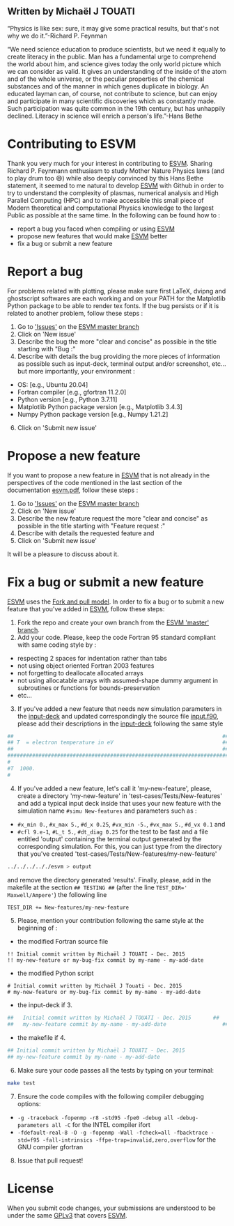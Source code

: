 ## Written by Michaël J TOUATI

“Physics is like sex: sure, it may give some practical results, but that's not why we do it.”-Richard P. Feynman

“We need science education to produce scientists, but we need it equally to create literacy in the public. Man has a fundamental urge to comprehend the world about him, and science gives today the only world picture which we can consider as valid. It gives an understanding of the inside of the atom and of the whole universe, or the peculiar properties of the chemical substances and of the manner in which genes duplicate in biology. An educated layman can, of course, not contribute to science, but can enjoy and participate in many scientific discoveries which as constantly made. Such participation was quite common in the 19th century, but has unhappily declined. Literacy in science will enrich a person's life.”-Hans Bethe

# Contributing to ESVM

Thank you very much for your interest in contributing to [ESVM](https://github.com/michaeltouati/ESVM). Sharing Richard P. Feynmann enthusiasm to study Mother Nature Physics laws (and to play drum too 😄) while also deeply convinced by this Hans Bethe statement, it seemed to me natural to develop [ESVM](https://github.com/michaeltouati/ESVM) with Github in order to try to understand the complexity of plasmas, numerical analysis and High Parallel Computing (HPC) and to make accessible this small piece of Modern theoretical and computational Physics knowledge to the largest Public as possible at the same time.
In the following can be found how to :
- report a bug you faced when compiling or using [ESVM](https://github.com/michaeltouati/ESVM)
- propose new features that would make [ESVM](https://github.com/michaeltouati/ESVM) better
- fix a bug or submit a new feature

# Report a bug

For problems related with plotting, please make sure first LaTeX, dvipng and ghostscript softwares are each working and on your PATH for the Matplotlib Python package to be able to render tex fonts. If the bug persists or if it is related to another problem, follow these steps :
1) Go to ['Issues'](https://github.com/michaeltouati/ESVM/issues) on the [ESVM master branch](https://github.com/michaeltouati/ESVM) 
2) Click on 'New issue'
4) Describe the bug the more "clear and concise" as possible in the title starting with "Bug :"
5) Describe with details the bug providing the more pieces of information as possible such as input-deck, terminal output and/or screenshot, etc... but more importantly, your environment :
- OS: [e.g., Ubuntu 20.04]
- Fortran compiler [e.g., gfortran 11.2.0]
- Python version [e.g., Python 3.7.11]
- Matplotlib Python package version [e.g., Matplotlib 3.4.3]
- Numpy Python package version [e.g., Numpy 1.21.2]
6) Click on 'Submit new issue'

# Propose a new feature

If you want to propose a new feature in [ESVM](https://github.com/michaeltouati/ESVM) that is not already in the perspectives of the code mentioned in the last section of the documentation [esvm.pdf](https://github.com/michaeltouati/ESVM/blob/master/esvm.pdf), follow these steps :
1) Go to ['Issues'](https://github.com/michaeltouati/ESVM/issues) on the [ESVM master branch](https://github.com/michaeltouati/ESVM)
2) Click on 'New issue'
4) Describe the new feature request the more "clear and concise" as possible in the title starting with "Feature request :"
5) Describe with details the requested feature and
6) Click on 'Submit new issue'

It will be a pleasure to discuss about it.

# Fix a bug or submit a new feature

[ESVM](https://github.com/michaeltouati/ESVM) uses the [Fork and pull model](https://docs.github.com/en/github/collaborating-with-pull-requests/getting-started/about-collaborative-development-models). In order to fix a bug or to submit a new feature that you've added in [ESVM](https://github.com/michaeltouati/ESVM), follow these steps:

1) Fork the repo and create your own branch from the [ESVM 'master' branch](https://github.com/michaeltouati/ESVM).
2) Add your code. Please, keep the code Fortran 95 standard compliant with same coding style by : 
- respecting 2 spaces for indentation rather than tabs
- not using object oriented Fortran 2003 features
- not forgetting to deallocate allocated arrays
- not using allocatable arrays with assumed-shape dummy argument in subroutines or functions for bounds-preservation
- etc...
3) If you've added a new feature that needs new simulation parameters in the [input-deck](https://github.com/michaeltouati/ESVM/blob/master/input-deck) and updated correspondingly the source file [input.f90](https://github.com/michaeltouati/ESVM/blob/master/sources/input.f90), please add their descriptions in the [input-deck](https://github.com/michaeltouati/ESVM/blob/master/input-deck) following the same style
```sh
##                                                                   ##
## T  = electron temperature in eV                                   ##
##                                                                   ##
#######################################################################
#
#T  1000.
#
```
4) If you've added a new feature, let's call it 'my-new-feature', please, create a directory 'my-new-feature' in 'test-cases/Tests/New-features' and add a typical input deck inside that uses your new feature with the simulation name `#simu New-features` and parameters such as :
- `#x_min 0.`, `#x_max 5.`, `#d_x 0.25`, `#vx_min -5.`, `#vx_max 5.`, `#d_vx 0.1` and
- `#cfl 9.e-1`, `#L_t 5.`, `#dt_diag 0.25`
for the test to be fast and a file entitled 'output' containing the terminal output generated by the corresponding simulation. For this, you can just type from the directory that you've created 'test-cases/Tests/New-features/my-new-feature'
```sh
../../../.././esvm > output
```
and remove the directory generated 'results'. Finally, please, add in the makefile at the section ```## TESTING ##``` (after the line ```TEST_DIR=' Maxwell/Ampere'```) the following line
```sh
TEST_DIR += New-features/my-new-feature
```
5) Please, mention your contribution following the same style at the beginning of :
- the modified Fortran source file
```
!! Initial commit written by Michaël J TOUATI - Dec. 2015
!! my-new-feature or my-bug-fix commit by my-name - my-add-date
```
- the modified Python script
```
# Initial commit written by Michaël J Touati - Dec. 2015
# my-new-feature or my-bug-fix commit by my-name - my-add-date
```
- the input-deck if 3.
```sh
##   Initial commit written by Michaël J TOUATI - Dec. 2015       ##
##   my-new-feature commit by my-name - my-add-date                  ##
```
- the makefile if 4.
```sh
## Initial commit written by Michaël J TOUATI - Dec. 2015
## my-new-feature commit by my-name - my-add-date
```
6) Make sure your code passes all the tests by typing on your terminal:
```sh
make test
```
7) Ensure the code compiles with the following compiler debugging options:
- `-g -traceback -fopenmp -r8 -std95 -fpe0 -debug all -debug-parameters all -C` for the INTEL compiler ifort
- `-fdefault-real-8 -O -g -fopenmp -Wall -fcheck=all -fbacktrace -std=f95 -fall-intrinsics -ffpe-trap=invalid,zero,overflow` for the GNU compiler gfortran
8) Issue that pull request!

# License
When you submit code changes, your submissions are understood to be under the same [GPLv3](https://www.gnu.org/licenses/gpl-3.0.en.html) that covers [ESVM](https://github.com/michaeltouati/ESVM). 
